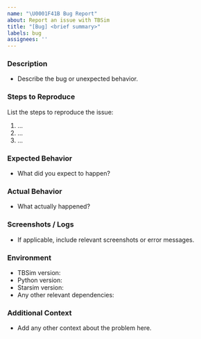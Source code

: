 ```yaml
---
name: "\U0001F41B Bug Report"
about: Report an issue with TBSim
title: "[Bug] <brief summary>"
labels: bug
assignees: ''
---
```


### Description

- Describe the bug or unexpected behavior.

### Steps to Reproduce

List the steps to reproduce the issue:
1. ...
2. ...
3. ...

### Expected Behavior

- What did you expect to happen?

### Actual Behavior

- What actually happened?

### Screenshots / Logs

- If applicable, include relevant screenshots or error messages.

### Environment

- TBSim version:
- Python version:
- Starsim version:
- Any other relevant dependencies:

### Additional Context

- Add any other context about the problem here.
